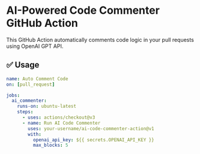 # AI-Powered Code Commenter GitHub Action

This GitHub Action automatically comments code logic in your pull requests using OpenAI GPT API.

## ✅ Usage

```yaml
name: Auto Comment Code
on: [pull_request]

jobs:
  ai_commenter:
    runs-on: ubuntu-latest
    steps:
      - uses: actions/checkout@v3
      - name: Run AI Code Commenter
        uses: your-username/ai-code-commenter-action@v1
        with:
          openai_api_key: ${{ secrets.OPENAI_API_KEY }}
          max_blocks: 5

